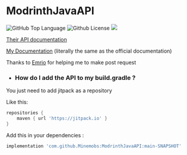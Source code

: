 # ModrinthJavaAPI

![GitHub Top Language](https://img.shields.io/github/languages/top/minemobs/ModrinthJavaLib)
![Github License](https://img.shields.io/github/license/minemobs/ModrinthJavaLib)
[![](https://jitpack.io/v/Minemobs/ModrinthJavaAPI.svg)](https://jitpack.io/#Minemobs/ModrinthJavaLib)

[Their API documentation](https://github.com/modrinth/labrinth/wiki/API-Documentation)

[My Documentation](https://minemobs.github.io/ModrinthJavaLib/) (literally the same as the official documentation)

Thanks to [Emrio](https://github.com/TheEmrio) for helping me to make post request

* ### How do I add the API to my build.gradle ?

You just need to add jitpack as a repository

Like this:

```groovy
repositories {
    maven { url 'https://jitpack.io' }
}
```

Add this in your dependencies :

```groovy
implementation 'com.github.Minemobs:ModrinthJavaAPI:main-SNAPSHOT'
```